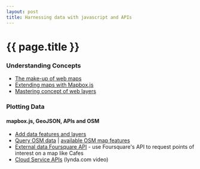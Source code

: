 ```yaml
---
layout: post
title: Harnessing data with javascript and APIs
---
```


{{ page.title }}
================

<p class="meta">

<h3>Understanding Concepts</h3>

 - [The make-up of web maps](https://www.mapbox.com/foundations/an-open-platform)
 - [Extending maps with Mapbox.js](https://www.mapbox.com/foundations/extending-interactivity/)
 - [Mastering concept of web layers](https://www.mapbox.com/foundations/master-web-map-layers/)

<h3>Plotting Data</h3>

<h4>mapbox.js, GeoJSON, APIs and OSM</h4>

 - [Add data features and layers](https://www.mapbox.com/foundations/adding-features-and-data/)
 - [Query OSM data](https://www.mapbox.com/foundations/overpass-turbo/) | [available OSM map features](http://wiki.openstreetmap.org/wiki/Map_Features)
 - [External data Foursquare API](https://www.mapbox.com/mapbox.js/example/v1.0.0/places-from-foursquare/) - use Foursquare's API to request points of interest on a map like Cafes
 - [Cloud Service APIs](http://www.lynda.com/sdk/API-tutorials/Up-Running-Cloud-Service-APIs/151707-2.html) (lynda.com video)
